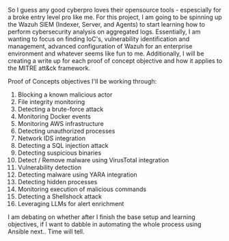 So I guess any good cyberpro loves their opensource tools - espescially for a broke entry level pro like me. For this project, I am going to be spinning up the Wazuh SIEM (Indexer, Server, and Agents) to start learning how to perform cybersecurity analysis on aggregated logs. Essentially, I am wanting to focus on finding IoC's, vulnerability identification and management, advanced configuration of Wazuh for an enterprise environment and whatever seems like fun to me. Additionally, I will be creating a write up for each proof of concept objective and how it applies to the MITRE att&ck framework.

Proof of Concepts objectives I'll be working through:
1. Blocking a known malicious actor
2. File integrity monitoring
3. Detecting a brute-force attack
4. Monitoring Docker events
5. Monitoring AWS infrastructure
6. Detecting unauthorized processes
7. Network IDS integration
8. Detecting a SQL injection attack
9. Detecting suspicious binaries
10. Detect / Remove malware using VirusTotal integration
11. Vulnerability detection
12. Detecting malware using YARA integration
13. Detecting hidden processes
14. Monitoring execution of malicious commands
15. Detecting a Shellshock attack
16. Leveraging LLMs for alert enrichment

I am debating on whether after I finish the base setup and learning objectives, if I want to dabble in automating the whole process using Ansible next.. Time will tell. 

